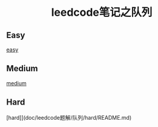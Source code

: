 <h1 align="center">leedcode笔记之队列</h1>

<p id="easy"></p>

## Easy

[easy](doc/leedcode题解/队列/easy/README.md)


<p id="medium"></p>


##  Medium 

[medium](doc/leedcode题解/队列/medium/README.md)


<p id="hard"></p>

## Hard

[hard]](doc/leedcode题解/队列/hard/README.md)


